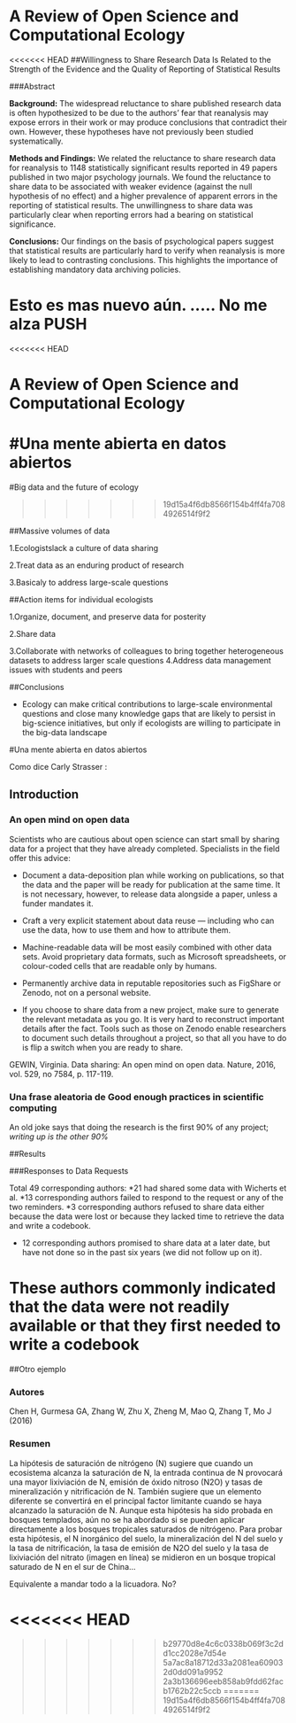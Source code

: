 # A Review of Open Science and Computational Ecology  

<<<<<<< HEAD
##Willingness to Share Research Data Is Related to the Strength of the Evidence and the Quality of Reporting of Statistical Results

###Abstract

**Background:** The widespread reluctance to share published research data is often hypothesized to be due to the authors’ fear that reanalysis may expose errors in their work or may produce conclusions that contradict their own. However, these hypotheses have not previously been studied systematically.


**Methods and Findings:** We related the reluctance to share research data for reanalysis to 1148 statistically significant results reported in 49 papers published in two major psychology journals. We found the reluctance to share data to be associated with weaker evidence (against the null hypothesis of no effect) and a higher prevalence of apparent errors in the reporting of statistical results. The unwillingness to share data was particularly clear when reporting errors had a  bearing on statistical significance.

**Conclusions:** Our findings on the basis of psychological papers suggest that statistical results are particularly hard to verify when reanalysis is more likely to lead to contrasting conclusions. This highlights the importance of establishing mandatory data archiving policies.

Esto es mas nuevo aún. ..... 
No me alza PUSH 
=======
<<<<<<< HEAD
# A Review of Open Science and Computational Ecology  

#Una mente abierta en datos abiertos
=======
#Big data and the future of ecology
>>>>>>> 19d15a4f6db8566f154b4ff4fa7084926514f9f2

##Massive volumes of data

  1.Ecologistslack a culture of data sharing
  
  2.Treat data as an enduring product of research
  
  3.Basicaly to address large-scale questions
  
##Action items for individual ecologists

  1.Organize, document, and preserve data for posterity
  
  2.Share data
  
  3.Collaborate with networks of colleagues to bring together heterogeneous datasets to address larger scale questions 4.Address data management issues with students and peers
  
  
##Conclusions

  * Ecology can make critical contributions to large-scale environmental questions and close many knowledge gaps that are likely to persist in big-science initiatives, but only if ecologists are willing to participate in the big-data landscape
  

#Una mente abierta en datos abiertos

Como dice Carly Strasser :


## Introduction

### An open mind on open data

Scientists who are cautious about open science can start small by sharing data for a project that they have already completed. Specialists in the field offer this advice:

* Document a data-deposition plan while working on publications, so that the data and the paper will be ready for publication at the same time. It is not necessary, however, to release data alongside a paper, unless a funder mandates it.

* Craft a very explicit statement about data reuse — including who can use the data, how to use them and how to attribute them.

* Machine-readable data will be most easily combined with other data sets. Avoid proprietary data formats, such as Microsoft spreadsheets, or colour-coded cells that are
readable only by humans.

* Permanently archive data in reputable repositories such as FigShare or Zenodo, not
on a personal website.

* If you choose to share data from a new project, make sure to generate the
relevant metadata as you go. It is very hard to reconstruct important details after the fact. Tools such as those on Zenodo enable researchers to document such details throughout a project, so that all you have to do is flip a switch when you are ready
to share.

GEWIN, Virginia. Data sharing: An open mind on open data. Nature, 2016, vol. 529, no 7584, p. 117-119.


### Una frase aleatoria de Good enough practices in scientific computing

An old joke says that doing the research is the first 90% of any project; _writing up is the other 90%_


##Results

###Responses to Data Requests

Total 49 corresponding authors:
  *21 had shared some data with Wicherts et al. 
  *13 corresponding authors failed to respond to the request or any of the two reminders.
  *3 corresponding authors refused to share data either because the data were lost or because they lacked      time to retrieve the data and write a codebook.
  * 12 corresponding authors promised to share data at a later date, but have not done so in the
    past six years (we did not follow up on it). 
    
These authors commonly indicated that the data were not readily available or that they first needed to       write a codebook
=======

##Otro ejemplo

### Autores
Chen H, Gurmesa GA, Zhang W, Zhu X, Zheng M, Mao Q, Zhang T, Mo J (2016)


### Resumen
La hipótesis de saturación de nitrógeno (N) sugiere que cuando un ecosistema alcanza la saturación de N, la entrada continua de N provocará una mayor lixiviación de N, emisión de óxido nitroso (N2O) y tasas de mineralización y nitrificación de N. También sugiere que un elemento diferente se convertirá en el principal factor limitante cuando se haya alcanzado la saturación de N. Aunque esta hipótesis ha sido probada en bosques templados, aún no se ha abordado si se pueden aplicar directamente a los bosques tropicales saturados de nitrógeno. Para probar esta hipótesis, el N inorgánico del suelo, la mineralización del N del suelo y la tasa de nitrificación, la tasa de emisión de N2O del suelo y la tasa de lixiviación del nitrato (imagen en línea) se midieron en un bosque tropical saturado de N en el sur de China...

Equivalente a mandar todo a la licuadora. No?



<<<<<<< HEAD
=======
>>>>>>> b29770d8e4c6c0338b069f3c2dd1cc2028e7d54e
>>>>>>> 5a7ac8a18712d33a2081ea609032d0dd091a9952
>>>>>>> 2a3b136696eeb858ab9fdd62facb1762b22c5ccb
=======
>>>>>>> 19d15a4f6db8566f154b4ff4fa7084926514f9f2
